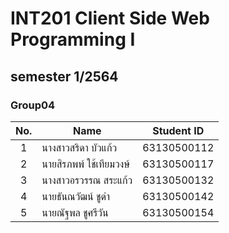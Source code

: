 # INT201 Client Side Web Programming I

## semester 1/2564

### Group04

| No. | Name                     |  Student ID   |
|:---:|--------------------------|---------------|
|  1  | นางสาวสริดา บัวแก้ว         |  63130500112  |
|  2  | นายสิรภพพ์ ใช้เทียมวงษ์      |  63130500117  |
|  3  | นางสาวอรวรรณ สระแก้ว      |  63130500132  |
|  4  | นายธันณวัฒน์ ชูดำ          |  63130500142  |
|  5  | นายณัฐพล ชูศรีวัน          |  63130500154  |

